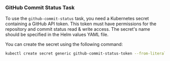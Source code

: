 ### GitHub Commit Status Task

To use the `github-commit-status` task, you need a Kubernetes secret containing a GitHub API token. This token must have permissions for the repository and commit status read & write access. The secret's name should be specified in the Helm values YAML file.

You can create the secret using the following command:

```sh
kubectl create secret generic github-commit-status-token --from-literal=token="MY_TOKEN"
```